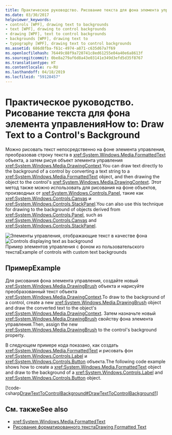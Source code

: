 ```yaml
---
title: Практическое руководство. Рисование текста для фона элемента управления
ms.date: 03/30/2017
helpviewer_keywords:
- controls [WPF], drawing text to backgrounds
- text [WPF], drawing to control backgrounds
- drawing [WPF], text to control backgrounds
- backgrounds [WPF], drawing text to
- typography [WPF], drawing text to control backgrounds
ms.assetid: 686d8fba-f61c-4974-a871-c635d67a7f69
ms.openlocfilehash: 76449c88f9a720741c8ed61255e04a40e6a8613f
ms.sourcegitcommit: 0be8a279af6d8a43e03141e349d3efd5d35f8767
ms.translationtype: HT
ms.contentlocale: ru-RU
ms.lasthandoff: 04/18/2019
ms.locfileid: "59128457"
---
```

# <a name="how-to-draw-text-to-a-controls-background"></a><span data-ttu-id="21526-102">Практическое руководство. Рисование текста для фона элемента управления</span><span class="sxs-lookup"><span data-stu-id="21526-102">How to: Draw Text to a Control's Background</span></span>
<span data-ttu-id="21526-103">Можно рисовать текст непосредственно на фоне элемента управления, преобразовав строку текста в <xref:System.Windows.Media.FormattedText> объекта, а затем рисуя объект элемента управления <xref:System.Windows.Media.DrawingContext>.</span><span class="sxs-lookup"><span data-stu-id="21526-103">You can draw text directly to the background of a control by converting a text string to a <xref:System.Windows.Media.FormattedText> object, and then drawing the object to the control's <xref:System.Windows.Media.DrawingContext>.</span></span> <span data-ttu-id="21526-104">Этот метод также можно использовать для рисования на фоне объектов, производных от <xref:System.Windows.Controls.Panel>, такие как <xref:System.Windows.Controls.Canvas> и <xref:System.Windows.Controls.StackPanel>.</span><span class="sxs-lookup"><span data-stu-id="21526-104">You can also use this technique for drawing to the background of objects derived from <xref:System.Windows.Controls.Panel>, such as <xref:System.Windows.Controls.Canvas> and <xref:System.Windows.Controls.StackPanel>.</span></span>  
  
 <span data-ttu-id="21526-105">![Элементы управления, отображающие текст в качестве фона](./media/drawtext2background01.png "DrawText2Background01")</span><span class="sxs-lookup"><span data-stu-id="21526-105">![Controls displaying text as background](./media/drawtext2background01.png "DrawText2Background01")</span></span>  
<span data-ttu-id="21526-106">Пример элементов управления с фоном из пользовательского текста</span><span class="sxs-lookup"><span data-stu-id="21526-106">Example of controls with custom text backgrounds</span></span>  
  
## <a name="example"></a><span data-ttu-id="21526-107">Пример</span><span class="sxs-lookup"><span data-stu-id="21526-107">Example</span></span>  
 <span data-ttu-id="21526-108">Для рисования фона элемента управления, создайте новый <xref:System.Windows.Media.DrawingBrush> объекта и нарисуйте преобразованный текст объекта <xref:System.Windows.Media.DrawingContext>.</span><span class="sxs-lookup"><span data-stu-id="21526-108">To draw to the background of a control, create a new <xref:System.Windows.Media.DrawingBrush> object and draw the converted text to the object's <xref:System.Windows.Media.DrawingContext>.</span></span> <span data-ttu-id="21526-109">Затем назначьте новый <xref:System.Windows.Media.DrawingBrush> свойству фона элемента управления.</span><span class="sxs-lookup"><span data-stu-id="21526-109">Then, assign the new <xref:System.Windows.Media.DrawingBrush> to the control's background property.</span></span>  
  
 <span data-ttu-id="21526-110">В следующем примере кода показано, как создать <xref:System.Windows.Media.FormattedText> и рисовать фон <xref:System.Windows.Controls.Label> и <xref:System.Windows.Controls.Button> объекта.</span><span class="sxs-lookup"><span data-stu-id="21526-110">The following code example shows how to create a <xref:System.Windows.Media.FormattedText> object and draw to the background of a <xref:System.Windows.Controls.Label> and <xref:System.Windows.Controls.Button> object.</span></span>  
  
 [!code-csharp[DrawTextToControlBackground#DrawTextToControlBackground1](~/samples/snippets/csharp/VS_Snippets_Wpf/DrawTextToControlBackground/CSHARP/Window1.xaml.cs#drawtexttocontrolbackground1)]  
  
## <a name="see-also"></a><span data-ttu-id="21526-111">См. также</span><span class="sxs-lookup"><span data-stu-id="21526-111">See also</span></span>

- <xref:System.Windows.Media.FormattedText>
- [<span data-ttu-id="21526-112">Рисование форматированного текста</span><span class="sxs-lookup"><span data-stu-id="21526-112">Drawing Formatted Text</span></span>](drawing-formatted-text.md)
